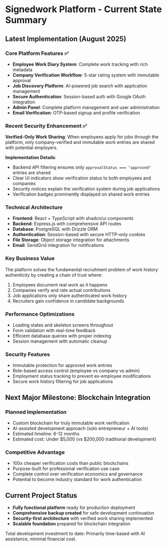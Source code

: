 # Signedwork Platform - Current State Summary

## Latest Implementation (August 2025)

### Core Platform Features ✅
- **Employee Work Diary System**: Complete work tracking with rich metadata
- **Company Verification Workflow**: 5-star rating system with immutable approval
- **Job Discovery Platform**: AI-powered job search with application management
- **Secure Authentication**: Session-based auth with Google OAuth integration
- **Admin Panel**: Complete platform management and user administration
- **Email Verification**: OTP-based signup and profile verification

### Recent Security Enhancement ✅
**Verified-Only Work Sharing**: When employees apply for jobs through the platform, only company-verified and immutable work entries are shared with potential employers.

**Implementation Details**:
- Backend API filtering ensures only `approvalStatus === "approved"` entries are shared
- Clear UI indicators show verification status to both employees and companies
- Security notices explain the verification system during job applications
- Verification badges prominently displayed on shared work entries

### Technical Architecture
- **Frontend**: React + TypeScript with shadcn/ui components
- **Backend**: Express.js with comprehensive API routes
- **Database**: PostgreSQL with Drizzle ORM
- **Authentication**: Session-based with secure HTTP-only cookies
- **File Storage**: Object storage integration for attachments
- **Email**: SendGrid integration for notifications

### Key Business Value
The platform solves the fundamental recruitment problem of work history authenticity by creating a chain of trust where:
1. Employees document real work as it happens
2. Companies verify and rate actual contributions  
3. Job applications only share authenticated work history
4. Recruiters gain confidence in candidate backgrounds

### Performance Optimizations
- Loading states and skeleton screens throughout
- Form validation with real-time feedback
- Efficient database queries with proper indexing
- Session management with automatic cleanup

### Security Features
- Immutable protection for approved work entries
- Role-based access control (employee vs company vs admin)
- Employment status tracking to prevent ex-employee modifications
- Secure work history filtering for job applications

## Next Major Milestone: Blockchain Integration

### Planned Implementation
- Custom blockchain for truly immutable work verification
- AI-assisted development approach (solo entrepreneur + AI tools)
- Estimated timeline: 6-12 months
- Estimated cost: Under $5,000 (vs $200,000 traditional development)

### Competitive Advantage
- 100x cheaper verification costs than public blockchains
- Purpose-built for professional verification use case
- Complete control over verification economics and governance
- Potential to become industry standard for work authentication

## Current Project Status
- **Fully functional platform** ready for production deployment
- **Comprehensive backup created** for safe development continuation
- **Security-first architecture** with verified work sharing implemented
- **Scalable foundation** prepared for blockchain integration

Total development investment to date: Primarily time-based with AI assistance, minimal financial cost.